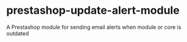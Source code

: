 # prestashop-update-alert-module
A Prestashop module for sending email alerts when module or core is outdated
